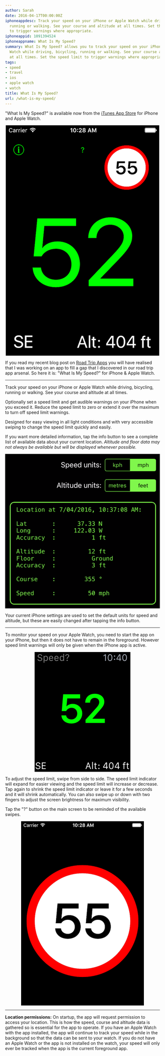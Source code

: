 ```yaml
---
author: Sarah
date: 2016-04-17T00:00:00Z
iphoneappdesc: Track your speed on your iPhone or Apple Watch while driving, bicycling,
  running or walking. See your course and altitude at all times. Set the speed limit
  to trigger warnings where appropriate.
iphoneappid: 1091394524
iphoneappname: What Is My Speed?
summary: What Is My Speed? allows you to track your speed on your iPhone or Apple
  Watch while driving, bicycling, running or walking. See your course and altitude
  at all times. Set the speed limit to trigger warnings where appropriate.
tags:
- speed
- travel
- ios
- apple watch
- watch
title: What Is My Speed?
url: /what-is-my-speed/
---
```


<style>
img {
    display: block;
    margin-left: auto;
    margin-right: auto }
</style>

"What Is My Speed?" is available now from the [iTunes App Store][1] for iPhone
and Apple Watch.

![What Is My Speed? - iPhone][2]

If you read my recent blog post on [Road Trip Apps][6] you will have realised
that I was working on an app to fill a gap that I discovered in our road trip
app arsenal. So here it is: "What Is My Speed?" for iPhone & Apple Watch.

---

Track your speed on your iPhone or Apple Watch while driving, bicycling, running
or walking. See your course and altitude at all times.

Optionally set a speed limit and get audible warnings on your iPhone when you
exceed it. Reduce the speed limit to zero or extend it over the maximum to turn
off speed limit warnings.

Designed for easy viewing in all light conditions and with very accessible
swiping to change the speed limit quickly and easily.

If you want more detailed information, tap the info button to see a complete
list of available data about your current location. _Altitude and floor data may
not always be available but will be displayed whenever possible._

![What Is My Speed? details - iPhone][3]

Your current iPhone settings are used to set the default units for speed and
altitude, but these are easily changed after tapping the info button.

---

To monitor your speed on your Apple Watch, you need to start the app on your
iPhone, but then it does not have to remain in the foreground. However speed
limit warnings will only be given when the iPhone app is active.

![What Is My Speed? Apple Watch][4]

To adjust the speed limit, swipe from side to side. The speed limit indicator
will expand for easier viewing and the speed limit will increase or decrease.
Tap again to shrink the speed limit indicator or leave it for a few seconds and
it will shrink automatically. You can also swipe up or down with two fingers to
adjust the screen brightness for maximum visibility.

Tap the "?" button on the main screen to be reminded of the available swipes.

![What Is My Speed? adjust speed limit - iPhone][5]

---

**Location permissions:** On startup, the app will request permission to access
your location. This is how the speed, course and altitude data is gathered so is
essential for the app to operate. If you have an Apple Watch with the app
installed, the app will continue to track your speed while in the background so
that the data can be sent to your watch. If you do not have an Apple Watch or
the app is not installed on the watch, your speed will only ever be tracked when
the app is the current foreground app.

[1]: https://itunes.apple.com/app/what-is-my-speed/id1091394524
[2]: /images/speed_1.png
[3]: /images/speed_2.png
[4]: /images/speed_watch_1.png
[5]: /images/speed_3.png
[6]: /2016/04/road-trip-apps/
